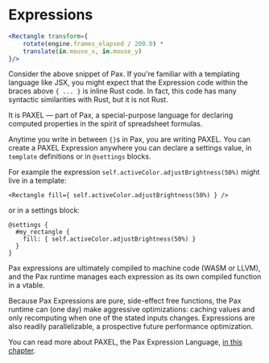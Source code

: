 # Expressions

```jsx
<Rectangle transform={
    rotate(engine.frames_elapsed / 200.0) *
    translate(in.mouse_x, in.mouse_y)
}/>
```

Consider the above snippet of Pax.  If you're familiar with a templating language like JSX, you might expect that the Expression code within the braces above `{ ... }` is inline Rust code.  In fact, this code has many syntactic similarities with Rust, but it is not Rust.

It is PAXEL — part of Pax, a special-purpose language for declaring computed properties in the spirit of spreadsheet formulas.

Anytime you write in between `{}`s in Pax, you are writing PAXEL.  You can create a PAXEL Expression anywhere you can declare a settings value, in `template` definitions or in `@settings` blocks.

For example the expression `self.activeColor.adjustBrightness(50%)` might live in a template:

```
<Rectangle fill={ self.activeColor.adjustBrightness(50%) } />
```
or in a settings block:
```
@settings {
  #my_rectangle {
    fill: { self.activeColor.adjustBrightness(50%) }
  }
}
```

Pax expressions are ultimately compiled to machine code (WASM or LLVM), and the Pax runtime manages each expression as its own compiled function in a vtable.

Because Pax Expressions are pure, side-effect free functions, the Pax runtime can (one day) make aggressive optimizations: caching values
and only recomputing when one of the stated inputs changes.  Expressions are also readily parallelizable, a prospective future performance optimization.

You can read more about PAXEL, the Pax Expression Language, [in this chapter](./reference-paxel.md).
